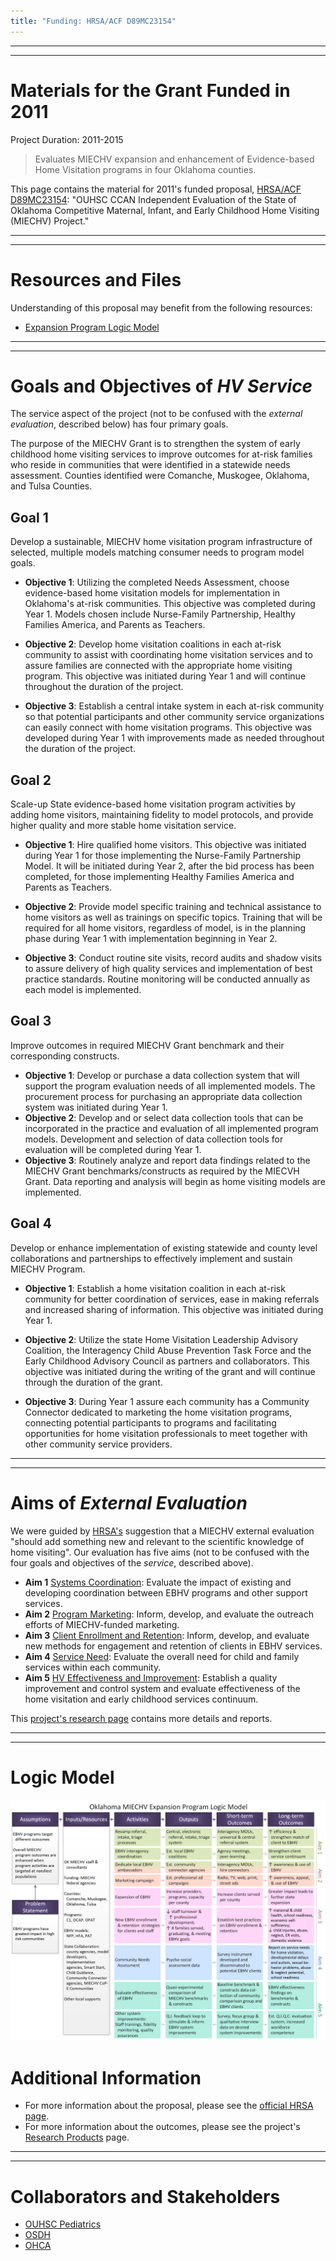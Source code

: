 ```yaml
---
title: "Funding: HRSA/ACF D89MC23154"
---
```


***
***
# Materials for the Grant Funded in 2011

Project Duration: 2011-2015

> Evaluates MIECHV expansion and enhancement of Evidence-based Home Visitation programs in four Oklahoma counties.

This page contains the material for 2011's funded proposal, [HRSA/ACF D89MC23154](https://perf-data.hrsa.gov/mchb/DGISReports/Abstract/AbstractDetails.aspx?Source=TVIS&GrantNo=D89MC23154&FY=2012): "OUHSC CCAN Independent Evaluation of the State of Oklahoma Competitive Maternal, Infant, and Early Childhood Home Visiting (MIECHV) Project."

***
***
# Resources and Files
Understanding of this proposal may benefit from the following resources: 

 * [Expansion Program Logic Model](./funding_2011a_logic_model.png)


***
***
# Goals and Objectives of *HV Service*

The service aspect of the project (not to be confused with the *external evaluation*, described below) has four primary goals.

The purpose of the MIECHV Grant is to strengthen the system of early childhood home visiting services to improve outcomes for at-risk families who reside in communities that were identified in a statewide needs assessment. Counties identified were Comanche, Muskogee, Oklahoma, and Tulsa Counties.

## Goal 1
Develop a sustainable, MIECHV home visitation program infrastructure of selected, multiple models matching consumer needs to program model goals.

 * **Objective 1**: Utilizing the completed Needs Assessment, choose evidence-based home visitation models for implementation in Oklahoma's at-risk communities. This objective was completed during Year 1. Models chosen include Nurse-Family Partnership, Healthy Families America, and Parents as Teachers.
 
 * **Objective 2**: Develop home visitation coalitions in each at-risk community to assist with coordinating home visitation services and to assure families are connected with the appropriate home visiting program. This objective was initiated during Year 1 and will continue throughout the duration of the project.
 
 * **Objective 3**: Establish a central intake system in each at-risk community so that potential participants and other community service organizations can easily connect with home visitation programs. This objective was developed during Year 1 with improvements made as needed throughout the duration of the project.

 
## Goal 2
Scale-up State evidence-based home visitation program activities by adding home visitors, maintaining fidelity to model protocols, and provide higher quality and more stable home visitation service.

 * **Objective 1**: Hire qualified home visitors. This objective was initiated during Year 1 for those implementing the Nurse-Family Partnership Model. It will be initiated during Year 2, after the bid process has been completed, for those implementing Healthy Families America and Parents as Teachers.
 
 * **Objective 2**: Provide model specific training and technical assistance to home visitors as well as trainings on specific topics. Training that will be required for all home visitors, regardless of model, is in the planning phase during Year 1 with implementation beginning in Year 2.
 
 * **Objective 3**: Conduct routine site visits, record audits and shadow visits to assure delivery of high quality services and implementation of best practice standards. Routine monitoring will be conducted annually as each model is implemented.


## Goal 3
Improve outcomes in required MIECHV Grant benchmark and their corresponding constructs.

 * **Objective 1**: Develop or purchase a data collection system that will support the program evaluation needs of all implemented models. The procurement process for purchasing an appropriate data collection system was initiated during Year 1.
 * **Objective 2**: Develop and or select data collection tools that can be incorporated in the practice and evaluation of all implemented program models. Development and selection of data collection tools for evaluation will be completed during Year 1.
 * **Objective 3**: Routinely analyze and report data findings related to the MIECHV Grant benchmarks/constructs as required by the MIECVH Grant. Data reporting and analysis will begin as home visiting models are implemented.

## Goal 4
Develop or enhance implementation of existing statewide and county level collaborations and partnerships to effectively implement and sustain MIECHV Program.

 * **Objective 1**: Establish a home visitation coalition in each at-risk community for better coordination of services, ease in making referrals and increased sharing of information. This objective was initiated during Year 1.
 
 * **Objective 2**: Utilize the state Home Visitation Leadership Advisory Coalition, the Interagency Child Abuse Prevention Task Force and the Early Childhood Advisory Council as partners and collaborators. This objective was initiated during the writing of the grant and will continue through the duration of the grant.
 
 * **Objective 3**: During Year 1 assure each community has a Community Connector dedicated to marketing the home visitation programs, connecting potential participants to programs and facilitating opportunities for home visitation professionals to meet together with other community service providers.

***
***
# Aims of *External Evaluation*
We were guided by [HRSA's](http://mchb.hrsa.gov/programs/homevisiting/) suggestion that a MIECHV external evaluation "should add something new and relevant to the scientific knowledge of home visiting".  Our evaluation has five aims (not to be confused with the four goals and objectives of the *service*, described above).

 * **Aim 1** [Systems Coordination](./research_2011a.html#systems-coordination): Evaluate the impact of existing and developing coordination between EBHV programs and other support services.
 * **Aim 2** [Program Marketing](./research_2011a.html#program-marketing): Inform, develop, and evaluate the outreach efforts of MIECHV-funded marketing.
 * **Aim 3** [Client Enrollment and Retention](./research_2011a.html#client-enrollment-and-retention): Inform, develop, and evaluate new methods for engagement and retention of clients in EBHV services.
 * **Aim 4** [Service Need](./research_2011a.html#service-need): Evaluate the overall need for child and family services within each community.
 * **Aim 5** [HV Effectiveness and Improvement](./research_2011a.html#hv-effectiveness-and-improvement): Establish a quality improvement and control system and evaluate effectiveness of the home visitation and early childhood services continuum.

This [project's research page](./research_2011a.html) contains more details and reports.
  
***
***
# Logic Model
![Alt text](./funding_2011a_logic_model.png "Logic Model")

# Additional Information
 * For more information about the proposal, please see the
[official HRSA page](https://perf-data.hrsa.gov/mchb/DGISReports/Abstract/AbstractDetails.aspx?Source=TVIS&GrantNo=D89MC23154&FY=2012).
 * For more information about the outcomes, please see the project's [Research Products](./research_2011a.html) page.

***
***
# Collaborators and Stakeholders

 * [OUHSC Pediatrics](./about_collaborators.html#ouhsc-pediatrics)
 * [OSDH](./about_collaborators.html#osdh)
 * [OHCA](./about_collaborators.html#ohca)

